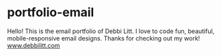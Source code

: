 # portfolio-email
Hello! This is the email portfolio of Debbi Litt.
I love to code fun, beautiful, mobile-responsive email designs. 
Thanks for checking out my work!
www.debbilitt.com
